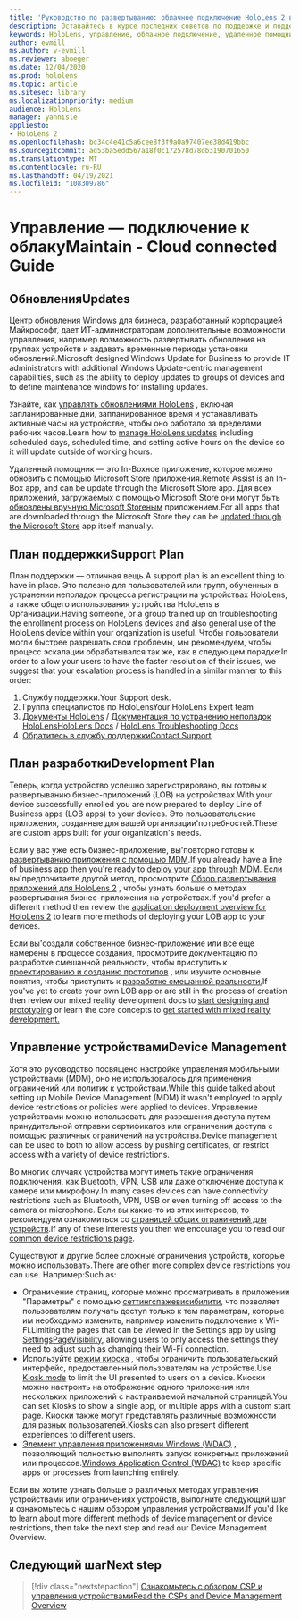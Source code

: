 ```yaml
---
title: 'Руководство по развертыванию: облачное подключение HoloLens 2 в масштабе с помощью удаленного помощника — обслуживание'
description: Оставайтесь в курсе последних советов по поддержке и поддержке устройств HoloLens в сети, подключенной к облаку.
keywords: HoloLens, управление, облачное подключение, удаленное помощник, AAD, Azure AD, MDM, управление мобильными устройствами
author: evmill
ms.author: v-evmill
ms.reviewer: aboeger
ms.date: 12/04/2020
ms.prod: hololens
ms.topic: article
ms.sitesec: library
ms.localizationpriority: medium
audience: HoloLens
manager: yannisle
appliesto:
- HoloLens 2
ms.openlocfilehash: bc34c4e41c5a6cee8f3f9a0a97407ee38d419bbc
ms.sourcegitcommit: ad53ba5edd567a18f0c172578d78db3190701650
ms.translationtype: MT
ms.contentlocale: ru-RU
ms.lasthandoff: 04/19/2021
ms.locfileid: "108309786"
---
```

# <a name="maintain---cloud-connected-guide"></a><span data-ttu-id="50ebf-104">Управление — подключение к облаку</span><span class="sxs-lookup"><span data-stu-id="50ebf-104">Maintain - Cloud connected Guide</span></span>

## <a name="updates"></a><span data-ttu-id="50ebf-105">Обновления</span><span class="sxs-lookup"><span data-stu-id="50ebf-105">Updates</span></span>

<span data-ttu-id="50ebf-106">Центр обновления Windows для бизнеса, разработанный корпорацией Майкрософт, дает ИТ-администраторам дополнительные возможности управления, например возможность развертывать обновления на группах устройств и задавать временные периоды установки обновлений.</span><span class="sxs-lookup"><span data-stu-id="50ebf-106">Microsoft designed Windows Update for Business to provide IT administrators with additional Windows Update-centric management capabilities, such as the ability to deploy updates to groups of devices and to define maintenance windows for installing updates.</span></span>

<span data-ttu-id="50ebf-107">Узнайте, как [управлять обновлениями HoloLens](https://docs.microsoft.com/hololens/hololens-updates) , включая запланированные дни, запланированное время и устанавливать активные часы на устройстве, чтобы оно работало за пределами рабочих часов.</span><span class="sxs-lookup"><span data-stu-id="50ebf-107">Learn how to [manage HoloLens updates](https://docs.microsoft.com/hololens/hololens-updates) including scheduled days, scheduled time, and setting active hours on the device so it will update outside of working hours.</span></span>

<span data-ttu-id="50ebf-108">Удаленный помощник — это In-Boxное приложение, которое можно обновить с помощью Microsoft Store приложения.</span><span class="sxs-lookup"><span data-stu-id="50ebf-108">Remote Assist is an In-Box app, and can be update through the Microsoft Store app.</span></span> <span data-ttu-id="50ebf-109">Для всех приложений, загружаемых с помощью Microsoft Store они могут быть [обновлены вручную Microsoft Storeным](https://docs.microsoft.com/hololens/holographic-store-apps#update-apps) приложением.</span><span class="sxs-lookup"><span data-stu-id="50ebf-109">For all apps that are downloaded through the Microsoft Store they can be [updated through the Microsoft Store](https://docs.microsoft.com/hololens/holographic-store-apps#update-apps) app itself manually.</span></span>

## <a name="support-plan"></a><span data-ttu-id="50ebf-110">План поддержки</span><span class="sxs-lookup"><span data-stu-id="50ebf-110">Support Plan</span></span>

<span data-ttu-id="50ebf-111">План поддержки — отличная вещь.</span><span class="sxs-lookup"><span data-stu-id="50ebf-111">A support plan is an excellent thing to have in place.</span></span> <span data-ttu-id="50ebf-112">Это полезно для пользователей или групп, обученных в устранении неполадок процесса регистрации на устройствах HoloLens, а также общего использования устройства HoloLens в Организации.</span><span class="sxs-lookup"><span data-stu-id="50ebf-112">Having someone, or a group trained up on troubleshooting the enrollment process on HoloLens devices and also general use of the HoloLens device within your organization is useful.</span></span> <span data-ttu-id="50ebf-113">Чтобы пользователи могли быстрее разрешать свои проблемы, мы рекомендуем, чтобы процесс эскалации обрабатывался так же, как в следующем порядке:</span><span class="sxs-lookup"><span data-stu-id="50ebf-113">In order to allow your users to have the faster resolution of their issues, we suggest that your escalation process is handled in a similar manner to this order:</span></span>

1. <span data-ttu-id="50ebf-114">Службу поддержки.</span><span class="sxs-lookup"><span data-stu-id="50ebf-114">Your Support desk.</span></span>
2. <span data-ttu-id="50ebf-115">Группа специалистов по HoloLens</span><span class="sxs-lookup"><span data-stu-id="50ebf-115">Your HoloLens Expert team</span></span>
3. <span data-ttu-id="50ebf-116">[Документы HoloLens](https://docs.microsoft.com/hololens/)  /  [Документация по устранению неполадок HoloLens](https://docs.microsoft.com/hololens/hololens-troubleshooting)</span><span class="sxs-lookup"><span data-stu-id="50ebf-116">[HoloLens Docs](https://docs.microsoft.com/hololens/) / [HoloLens Troubleshooting Docs](https://docs.microsoft.com/hololens/hololens-troubleshooting)</span></span>
4. [<span data-ttu-id="50ebf-117">Обратитесь в службу поддержки</span><span class="sxs-lookup"><span data-stu-id="50ebf-117">Contact Support</span></span>](https://support.serviceshub.microsoft.com/supportforbusiness/create?sapId=e9391227-fa6d-927b-0fff-f96288631b8f)

## <a name="development-plan"></a><span data-ttu-id="50ebf-118">План разработки</span><span class="sxs-lookup"><span data-stu-id="50ebf-118">Development Plan</span></span>

<span data-ttu-id="50ebf-119">Теперь, когда устройство успешно зарегистрировано, вы готовы к развертыванию бизнес-приложений (LOB) на устройствах.</span><span class="sxs-lookup"><span data-stu-id="50ebf-119">With your device successfully enrolled you are now prepared to deploy Line of Business apps (LOB apps) to your devices.</span></span> <span data-ttu-id="50ebf-120">Это пользовательские приложения, созданные для вашей организации&#39;потребностей.</span><span class="sxs-lookup"><span data-stu-id="50ebf-120">These are custom apps built for your organization&#39;s needs.</span></span>

<span data-ttu-id="50ebf-121">Если у вас уже есть бизнес-приложение, вы&#39;повторно готовы к [развертыванию приложения с помощью MDM](https://docs.microsoft.com/hololens/app-deploy-intune).</span><span class="sxs-lookup"><span data-stu-id="50ebf-121">If you already have a line of business app then you&#39;re ready to [deploy your app through MDM](https://docs.microsoft.com/hololens/app-deploy-intune).</span></span> <span data-ttu-id="50ebf-122">Если вы&#39;предпочитаете другой метод, просмотрите [Обзор развертывания приложений для HoloLens 2](https://docs.microsoft.com/hololens/app-deploy-overview) , чтобы узнать больше о методах развертывания бизнес-приложения на устройствах.</span><span class="sxs-lookup"><span data-stu-id="50ebf-122">If you&#39;d prefer a different method then review the [application deployment overview for HoloLens 2](https://docs.microsoft.com/hololens/app-deploy-overview) to learn more methods of deploying your LOB app to your devices.</span></span>

<span data-ttu-id="50ebf-123">Если вы&#39;создали собственное бизнес-приложение или все еще намерены в процессе создания, просмотрите документацию по разработке смешанной реальности, чтобы приступить к [проектированию и созданию прототипов](https://docs.microsoft.com/windows/mixed-reality/design/design) , или изучите основные понятия, чтобы приступить к [разработке смешанной реальности.](https://docs.microsoft.com/windows/mixed-reality/discover/get-started-with-mr)</span><span class="sxs-lookup"><span data-stu-id="50ebf-123">If you&#39;ve yet to create your own LOB app or are still in the process of creation then review our mixed reality development docs to [start designing and prototyping](https://docs.microsoft.com/windows/mixed-reality/design/design) or learn the core concepts to [get started with mixed reality development.](https://docs.microsoft.com/windows/mixed-reality/discover/get-started-with-mr)</span></span>

## <a name="device-management"></a><span data-ttu-id="50ebf-124">Управление устройствами</span><span class="sxs-lookup"><span data-stu-id="50ebf-124">Device Management</span></span> 

<span data-ttu-id="50ebf-125">Хотя это руководство посвящено настройке управления мобильными устройствами (MDM), оно не использовалось для применения ограничений или политик к устройствам.</span><span class="sxs-lookup"><span data-stu-id="50ebf-125">While this guide talked about setting up Mobile Device Management (MDM) it wasn't employed to apply device restrictions or policies were applied to devices.</span></span> <span data-ttu-id="50ebf-126">Управление устройствами можно использовать для разрешения доступа путем принудительной отправки сертификатов или ограничения доступа с помощью различных ограничений на устройства.</span><span class="sxs-lookup"><span data-stu-id="50ebf-126">Device management can be used to both to allow access by pushing certificates, or restrict access with a variety of device restrictions.</span></span> 

<span data-ttu-id="50ebf-127">Во многих случаях устройства могут иметь такие ограничения подключения, как Bluetooth, VPN, USB или даже отключение доступа к камере или микрофону.</span><span class="sxs-lookup"><span data-stu-id="50ebf-127">In many cases devices can have connectivity restrictions such as Bluetooth, VPN, USB or even turning off access to the camera or microphone.</span></span> <span data-ttu-id="50ebf-128">Если вы какие-то из этих интересов, то рекомендуем ознакомиться со [страницей общих ограничений для устройств](hololens-common-device-restrictions.md).</span><span class="sxs-lookup"><span data-stu-id="50ebf-128">If any of these interests you then we encourage you to read our [common device restrictions page](hololens-common-device-restrictions.md).</span></span>

<span data-ttu-id="50ebf-129">Существуют и другие более сложные ограничения устройств, которые можно использовать.</span><span class="sxs-lookup"><span data-stu-id="50ebf-129">There are other more complex device restrictions you can use.</span></span> <span data-ttu-id="50ebf-130">Например:</span><span class="sxs-lookup"><span data-stu-id="50ebf-130">Such as:</span></span>

- <span data-ttu-id="50ebf-131">Ограничение страниц, которые можно просматривать в приложении "Параметры" с помощью [сеттингспажевисибилити](settings-uri-list.md), что позволяет пользователям получать доступ только к тем параметрам, которые им необходимо изменить, например изменить подключение к Wi-Fi.</span><span class="sxs-lookup"><span data-stu-id="50ebf-131">Limiting the pages that can be viewed in the Settings app by using [SettingsPageVisibility](settings-uri-list.md), allowing users to only access the settings they need to adjust such as changing their Wi-Fi connection.</span></span>
- <span data-ttu-id="50ebf-132">Используйте [режим киоска](hololens-kiosk.md) , чтобы ограничить пользовательский интерфейс, предоставленный пользователям на устройстве.</span><span class="sxs-lookup"><span data-stu-id="50ebf-132">Use [Kiosk mode](hololens-kiosk.md) to limit the UI presented to users on a device.</span></span> <span data-ttu-id="50ebf-133">Киоски можно настроить на отображение одного приложения или нескольких приложений с настраиваемой начальной страницей.</span><span class="sxs-lookup"><span data-stu-id="50ebf-133">You can set Kiosks to show a single app, or multiple apps with a custom start page.</span></span> <span data-ttu-id="50ebf-134">Киоски также могут представлять различные возможности для разных пользователей.</span><span class="sxs-lookup"><span data-stu-id="50ebf-134">Kiosks can also present different experiences to different users.</span></span>  
- <span data-ttu-id="50ebf-135">[Элемент управления приложениями Windows (WDAC)](windows-defender-application-control-wdac.md) , позволяющий полностью выполнять запуск конкретных приложений или процессов.</span><span class="sxs-lookup"><span data-stu-id="50ebf-135">[Windows Application Control (WDAC)](windows-defender-application-control-wdac.md) to keep specific apps or processes from launching entirely.</span></span>

<span data-ttu-id="50ebf-136">Если вы хотите узнать больше о различных методах управления устройствами или ограничениях устройств, выполните следующий шаг и ознакомьтесь с нашим обзором управления устройствами.</span><span class="sxs-lookup"><span data-stu-id="50ebf-136">If you'd like to learn about more different methods of device management or device restrictions, then take the next step and read our Device Management Overview.</span></span>

## <a name="next-step"></a><span data-ttu-id="50ebf-137">Следующий шаг</span><span class="sxs-lookup"><span data-stu-id="50ebf-137">Next step</span></span>

> [!div class="nextstepaction"]
> [<span data-ttu-id="50ebf-138">Ознакомьтесь с обзором CSP и управления устройствами</span><span class="sxs-lookup"><span data-stu-id="50ebf-138">Read the CSPs and Device Management Overview</span></span>](hololens-csp-policy-overview.md)